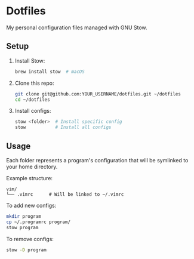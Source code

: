 # Dotfiles

My personal configuration files managed with GNU Stow.

## Setup

1. Install Stow:
   ```bash
   brew install stow  # macOS
   ```

2. Clone this repo:
   ```bash
   git clone git@github.com:YOUR_USERNAME/dotfiles.git ~/dotfiles
   cd ~/dotfiles
   ```

3. Install configs:
   ```bash
   stow <folder>  # Install specific config
   stow           # Install all configs
   ```

## Usage

Each folder represents a program's configuration that will be symlinked to your home directory.

Example structure:
```
vim/
└── .vimrc      # Will be linked to ~/.vimrc
```

To add new configs:
```bash
mkdir program
cp ~/.programrc program/
stow program
```

To remove configs:
```bash
stow -D program
```

